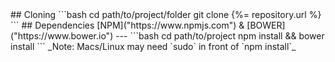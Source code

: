 
<a name="cloning">
## Cloning
```bash
cd path/to/project/folder
git clone {%= repository.url %}
```

<a name="dependencies">
## Dependencies
[NPM]("https://www.npmjs.com") & [BOWER]("https://www.bower.io")
---
```bash
cd path/to/project
npm install && bower install
```
_Note: Macs/Linux may need `sudo` in front of `npm install`_